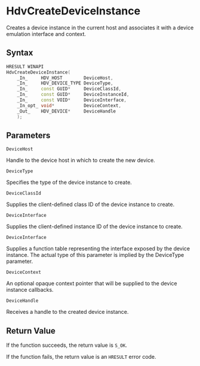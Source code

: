 # HdvCreateDeviceInstance

Creates a device instance in the current host and associates it with a device emulation interface and context.

## Syntax

```C++
HRESULT WINAPI
HdvCreateDeviceInstance(
    _In_     HDV_HOST        DeviceHost,
    _In_     HDV_DEVICE_TYPE DeviceType,
    _In_     const GUID*     DeviceClassId,
    _In_     const GUID*     DeviceInstanceId,
    _In_     const VOID*     DeviceInterface,
    _In_opt_ void*           DeviceContext,
    _Out_    HDV_DEVICE*     DeviceHandle
    );
```

## Parameters

`DeviceHost` 

Handle to the device host in which to create the new device.

`DeviceType`

Specifies the type of the device instance to create.

`DeviceClassId`

Supplies the client-defined class ID of the device instance to create.

`DeviceInterface`

Supplies the client-defined instance ID of the device instance to create.

`DeviceInterface`

Supplies a function table representing the interface exposed by the device instance. The actual type of this parameter is implied by the DeviceType parameter.

`DeviceContext`

An optional opaque context pointer that will be supplied to the device instance callbacks.

`DeviceHandle`

Receives a handle to the created device instance.

## Return Value

If the function succeeds, the return value is `S_OK`.

If the function fails, the return value is an  `HRESULT` error code.
